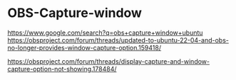 # OBS-Capture-window
https://www.google.com/search?q=obs+capture+window+ubuntu https://obsproject.com/forum/threads/updated-to-ubuntu-22-04-and-obs-no-longer-provides-window-capture-option.159418/

https://obsproject.com/forum/threads/display-capture-and-window-capture-option-not-showing.178484/
